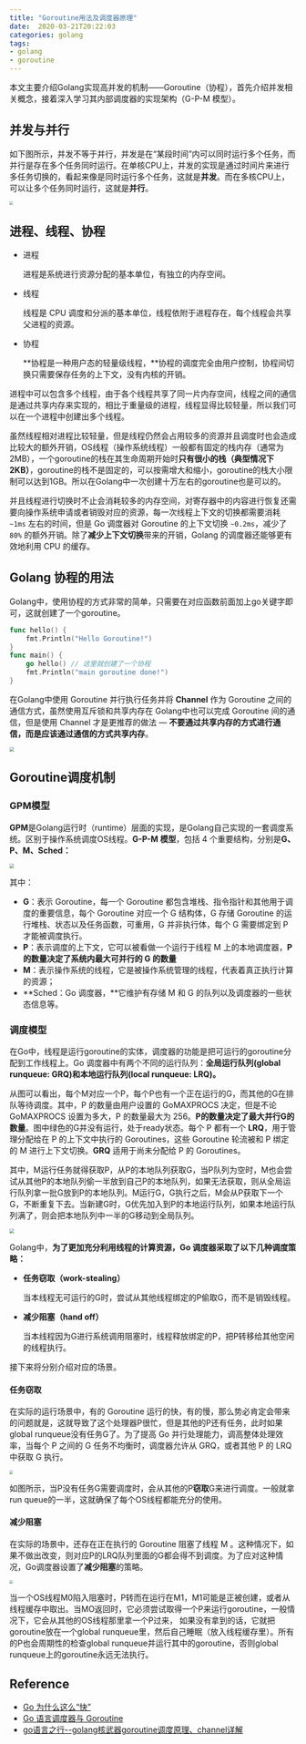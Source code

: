 ```yaml
---
title: "Goroutine用法及调度器原理"
date:  2020-03-21T20:22:03
categories: golang
tags:
- golang
- goroutine
---
```


本文主要介绍Golang实现高并发的机制——Goroutine（协程），首先介绍并发相关概念，接着深入学习其内部调度器的实现架构（G-P-M 模型）。

## 并发与并行

如下图所示，并发不等于并行，并发是在“某段时间”内可以同时运行多个任务，而并行是存在多个任务同时运行。在单核CPU上，并发的实现是通过时间片来进行多任务切换的，看起来像是同时运行多个任务，这就是**并发**。而在多核CPU上，可以让多个任务同时运行，这就是**并行**。

<img src="../../../../../../../../Desktop/00831rSTly1gd1uo6gw2wj30ru0hiaas.png" style="zoom:40%">

## 进程、线程、协程

+ 进程

  进程是系统进行资源分配的基本单位，有独立的内存空间。

+ 线程

  线程是 CPU 调度和分派的基本单位，线程依附于进程存在，每个线程会共享父进程的资源。

+ 协程

  **协程是一种用户态的轻量级线程，**协程的调度完全由用户控制，协程间切换只需要保存任务的上下文，没有内核的开销。

进程中可以包含多个线程，由于各个线程共享了同一片内存空间，线程之间的通信是通过共享内存来实现的，相比于重量级的进程，线程显得比较轻量，所以我们可以在一个进程中创建出多个线程。

虽然线程相对进程比较轻量，但是线程仍然会占用较多的资源并且调度时也会造成比较大的额外开销，OS线程（操作系统线程）一般都有固定的栈内存（通常为2MB），一个goroutine的栈在其生命周期开始时**只有很小的栈（典型情况下2KB）**，goroutine的栈不是固定的，可以按需增大和缩小，goroutine的栈大小限制可以达到1GB。所以在Golang中一次创建十万左右的goroutine也是可以的。

并且线程进行切换时不止会消耗较多的内存空间，对寄存器中的内容进行恢复还需要向操作系统申请或者销毁对应的资源，每一次线程上下文的切换都需要消耗 `~1ms` 左右的时间，但是 Go 调度器对 Goroutine 的上下文切换 `~0.2ms`，减少了 `80%` 的额外开销。除了**减少上下文切换**带来的开销，Golang 的调度器还能够更有效地利用 CPU 的缓存。

## Golang 协程的用法

Golang中，使用协程的方式非常的简单，只需要在对应函数前面加上go关键字即可，这就创建了一个goroutine。

```go l
func hello() {
    fmt.Println("Hello Goroutine!")
}
func main() {
    go hello() // 这里就创建了一个协程
    fmt.Println("main goroutine done!")
}
```

在Golang中使用 Goroutine 并行执行任务并将 **Channel** 作为 Goroutine 之间的通信方式，虽然使用互斥锁和共享内存在 Golang中也可以完成 Goroutine 间的通信，但是使用 Channel 才是更推荐的做法 — **不要通过共享内存的方式进行通信，而是应该通过通信的方式共享内存**。

<img src="../../../../../../../../Desktop/00831rSTly1gd1uspfrncj30by0bmt8u.png" style="zoom:50%">

## Goroutine调度机制

### GPM模型

**GPM**是Golang运行时（runtime）层面的实现，是Golang自己实现的一套调度系统。区别于操作系统调度OS线程。**G-P-M 模型**，包括 4 个重要结构，分别是**G、P、M、Sched：**

<img src="../../../../../../../../Desktop/00831rSTly1gd1vdg2k1fj30jm0drweu.png" style="zoom:50%">

其中：

+ **G**：表示 Goroutine，每一个 Goroutine 都包含堆栈、指令指针和其他用于调度的重要信息，每个 Goroutine 对应一个 G 结构体，G 存储 Goroutine 的运行堆栈、状态以及任务函数，可重用，G 并非执行体，每个 G 需要绑定到 P 才能被调度执行。
+ **P**：表示调度的上下文，它可以被看做一个运行于线程 M 上的本地调度器，**P 的数量决定了系统内最大可并行的 G 的数量**
+ **M**：表示操作系统的线程，它是被操作系统管理的线程，代表着真正执行计算的资源；
+ **Sched：Go 调度器，**它维护有存储 M 和 G 的队列以及调度器的一些状态信息等。

### 调度模型

 在Go中，线程是运行goroutine的实体，调度器的功能是把可运行的goroutine分配到工作线程上。Go 调度器中有两个不同的运行队列：**全局运行队列(global runqueue: GRQ)和本地运行队列(local runqueue: LRQ)。**

从图可以看出，每个M对应一个P，每个P也有一个正在运行的G，而其他的G在排队等待调度。其中，P 的数量由用户设置的 GoMAXPROCS 决定，但是不论 GoMAXPROCS 设置为多大，P 的数量最大为 256。**P的数量决定了最大并行G的数量**。图中绿色的G并没有运行，处于ready状态。每个 P 都有一个 **LRQ**，用于管理分配给在 P 的上下文中执行的 Goroutines，这些 Goroutine 轮流被和 P 绑定的 M 进行上下文切换。**GRQ** 适用于尚未分配给 P 的 Goroutines。

其中，M运行任务就得获取P，从P的本地队列获取G，当P队列为空时，M也会尝试从其他P的本地队列偷一半放到自己P的本地队列，如果无法获取，则从全局运行队列拿一批G放到P的本地队列。M运行G，G执行之后，M会从P获取下一个G，不断重复下去。当新建G时，G优先加入到P的本地运行队列，如果本地运行队列满了，则会把本地队列中一半的G移动到全局队列。

<img src="https://tva1.sinaimg.cn/large/00831rSTly1gd1vuerkxsj30jm0ii3z4.jpg" style="zoom:50%">

Golang中，**为了更加充分利用线程的计算资源，Go 调度器采取了以下几种调度策略：**

+ **任务窃取（work-stealing）**

  当本线程无可运行的G时，尝试从其他线程绑定的P偷取G，而不是销毁线程。

+ **减少阻塞（hand off）**

  当本线程因为G进行系统调用阻塞时，线程释放绑定的P，把P转移给其他空闲的线程执行。

接下来将分别介绍对应的场景。

#### 任务窃取

在实际的运行场景中，有的 Goroutine 运行的快，有的慢，那么势必肯定会带来的问题就是，这就导致了这个处理器P很忙，但是其他的P还有任务，此时如果global runqueue没有任务G了。为了提高 Go 并行处理能力，调高整体处理效率，当每个 P 之间的 G 任务不均衡时，调度器允许从 GRQ，或者其他 P 的 LRQ 中获取 G 执行。

<img src="https://tva1.sinaimg.cn/large/00831rSTly1gd1w7yohonj312o0l175j.jpg" style="zoom:40%">

如图所示，当P没有任务G需要调度时，会从其他的P**窃取**G来进行调度。一般就拿run queue的一半，这就确保了每个OS线程都能充分的使用。

#### 减少阻塞

在实际的场景中，还存在正在执行的 Goroutine 阻塞了线程 M 。这种情况下，如果不做出改变，则对应P的LRQ队列里面的G都会得不到调度。为了应对这种情况，Go调度器设置了**减少阻塞**的策略。

<img src="https://tva1.sinaimg.cn/large/00831rSTly1gd1wkhuyuzj30y60jowfq.jpg" style="zoom:40%">

当一个OS线程M0陷入阻塞时，P转而在运行在M1，M1可能是正被创建，或者从线程缓存中取出。当MO返回时，它必须尝试取得一个P来运行goroutine，一般情况下，它会从其他的OS线程那里拿一个P过来，
如果没有拿到的话，它就把goroutine放在一个global runqueue里，然后自己睡眠（放入线程缓存里）。所有的P也会周期性的检查global runqueue并运行其中的goroutine，否则global runqueue上的goroutine永远无法执行。

## Reference

+ [Go 为什么这么“快”](https://mp.weixin.qq.com/s/enjlUh9ldfpLUdU1VQFkRA)
+ [Go 语言调度器与 Goroutine](https://mp.weixin.qq.com/s/CkP7teMBd3TAIgLkWa_yvw)
+  [go语言之行--golang核武器goroutine调度原理、channel详解](https://www.cnblogs.com/wdliu/p/9272220.html)

